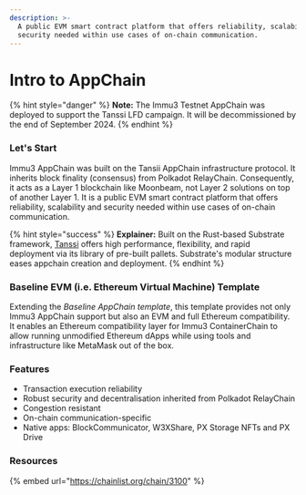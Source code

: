 ```yaml
---
description: >-
  A public EVM smart contract platform that offers reliability, scalability and
  security needed within use cases of on-chain communication.
---
```


# Intro to AppChain

{% hint style="danger" %}
**Note:** The Immu3 Testnet AppChain was deployed to support the Tanssi LFD campaign. It will be decommissioned by the end of September 2024.
{% endhint %}

### Let's Start

Immu3 AppChain was built on the Tansii AppChain infrastructure protocol. It inherits block finality (consensus) from Polkadot RelayChain. Consequently, it acts as a Layer 1 blockchain like Moonbeam, not Layer 2 solutions on top of another Layer 1. It is a public EVM smart contract platform that offers reliability, scalability and security needed within use cases of on-chain communication.&#x20;

{% hint style="success" %}
**Explainer:** Built on the Rust-based Substrate framework, [Tanssi](https://www.tanssi.network/) offers high performance, flexibility, and rapid deployment via its library of pre-built pallets. Substrate's modular structure eases appchain creation and deployment.
{% endhint %}

### Baseline EVM (i.e. Ethereum Virtual Machine) Template <a href="#baseline-evm-template" id="baseline-evm-template"></a>

Extending the _Baseline AppChain template_, this template provides not only Immu3 AppChain support but also an EVM and full Ethereum compatibility. It enables an Ethereum compatibility layer for Immu3 ContainerChain to allow running unmodified Ethereum dApps while using tools and infrastructure like MetaMask out of the box.

### Features

* Transaction execution reliability
* Robust security and decentralisation inherited from Polkadot RelayChain
* Congestion resistant
* On-chain communication-specific
* Native apps: BlockCommunicator, W3XShare, PX Storage NFTs and PX Drive

### Resources

{% embed url="https://chainlist.org/chain/3100" %}

